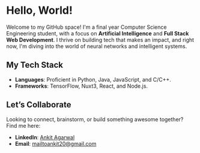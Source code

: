 #  Hello, World! 
Welcome to my GitHub space! I'm a final year Computer Science Engineering student, with a focus on **Artificial Intelligence** and **Full Stack Web Development**. I thrive on building tech that makes an impact, and right now, I'm diving into the world of neural networks and intelligent systems.

## My Tech Stack
- **Languages**: Proficient in Python, Java, JavaScript, and C/C++.
- **Frameworks**: TensorFlow, Nuxt3, React, and Node.js.

## Let’s Collaborate 
Looking to connect, brainstorm, or build something awesome together? Find me here:
- **LinkedIn**: [Ankit Agarwal](https://www.linkedin.com/in/ankit-agarwal-52552b237/)
- **Email**: mailtoankit20@gmail.com


